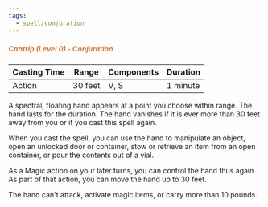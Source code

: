 ```yaml
---
tags:
  - spell/conjuration
---
```

##### *<span style="color:rgb(203, 123, 55)">Cantrip (Level 0) - Conjuration</span>*

| Casting Time | Range   | Components | Duration |
| ------------ | ------- | ---------- | -------- |
| Action       | 30 feet | V, S       | 1 minute |
A spectral, floating hand appears at a point you choose within range. The hand lasts for the duration. The hand vanishes if it is ever more than 30 feet away from you or if you cast this spell again.  

When you cast the spell, you can use the hand to manipulate an object, open an unlocked door or container, stow or retrieve an item from an open container, or pour the contents out of a vial.

As a Magic action on your later turns, you can control the hand thus again. As part of that action, you can move the hand up to 30 feet.  

The hand can't attack, activate magic items, or carry more than 10 pounds.